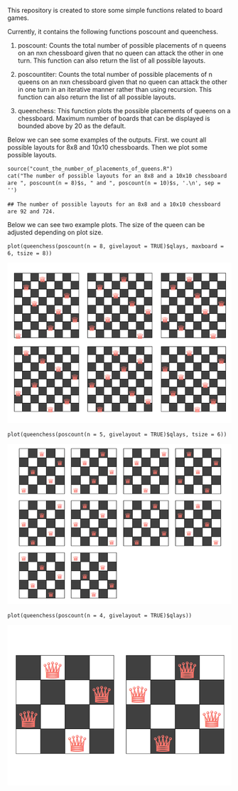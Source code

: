 This repository is created to store some simple functions related to
board games.

Currently, it contains the following functions poscount and queenchess.

1.  poscount: Counts the total number of possible placements of n queens
    on an nxn chessboard given that no queen can attack the other in one
    turn. This function can also return the list of all possible
    layouts.

2.  poscountiter: Counts the total number of possible placements of n
    queens on an nxn chessboard given that no queen can attack the other
    in one turn in an iterative manner rather than using recursion. This
    function can also return the list of all possible layouts.

3.  queenchess: This function plots the possible placements of queens on
    a chessboard. Maximum number of boards that can be displayed is
    bounded above by 20 as the default.

Below we can see some examples of the outputs. First. we count all
possible layouts for 8x8 and 10x10 chessboards. Then we plot some
possible layouts.

    source("count_the_number_of_placements_of_queens.R")
    cat("The number of possible layouts for an 8x8 and a 10x10 chessboard are ", poscount(n = 8)$s, " and ", poscount(n = 10)$s, '.\n', sep = '')

    ## The number of possible layouts for an 8x8 and a 10x10 chessboard are 92 and 724.

Below we can see two example plots. The size of the queen can be
adjusted depending on plot size.

    plot(queenchess(poscount(n = 8, givelayout = TRUE)$qlays, maxboard = 6, tsize = 8))

![](counting_queen_layouts_files/figure-markdown_strict/plot-1.png)

    plot(queenchess(poscount(n = 5, givelayout = TRUE)$qlays, tsize = 6))

![](counting_queen_layouts_files/figure-markdown_strict/plot-2.png)

    plot(queenchess(poscount(n = 4, givelayout = TRUE)$qlays))

![](counting_queen_layouts_files/figure-markdown_strict/plot-3.png)
